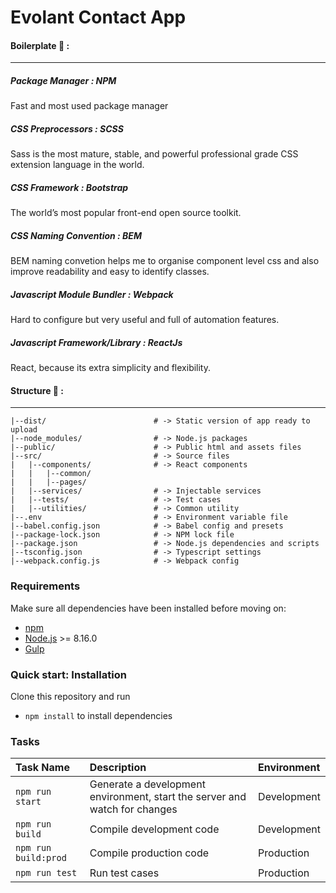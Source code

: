 # Evolant Contact App

#### **Boilerplate** 🍱 :

---

##### **Package Manager** : NPM

Fast and most used package manager

##### **CSS Preprocessors** : SCSS

Sass is the most mature, stable, and powerful professional grade CSS extension language in the world.

##### **CSS Framework** : Bootstrap

The world’s most popular front-end open source toolkit.

##### **CSS Naming Convention** : BEM

BEM naming convetion helps me to organise component level css and also improve readability and easy to identify classes.

##### **Javascript Module Bundler** : Webpack

Hard to configure but very useful and full of automation features.

##### **Javascript Framework/Library** : ReactJs

React, because its extra simplicity and flexibility.

#### **Structure** 📐 :

---

```
|--dist/                        # -> Static version of app ready to upload
|--node_modules/                # -> Node.js packages
|--public/                      # -> Public html and assets files
|--src/                         # -> Source files
|   |--components/              # -> React components
|   |   |--common/
|   |   |--pages/
|   |--services/                # -> Injectable services
|   |--tests/                   # -> Test cases
|   |--utilities/               # -> Common utility
|--.env                         # -> Environment variable file
|--babel.config.json            # -> Babel config and presets
|--package-lock.json            # -> NPM lock file
|--package.json                 # -> Node.js dependencies and scripts
|--tsconfig.json                # -> Typescript settings
|--webpack.config.js            # -> Webpack config
```

### Requirements

Make sure all dependencies have been installed before moving on:

- [npm](https://www.npmjs.com/get-npm)
- [Node.js](https://nodejs.org/en/download/) >= 8.16.0
- [Gulp](http://gulpjs.com/)

### Quick start: Installation

Clone this repository and run

- `npm install` to install dependencies

### Tasks

| Task Name            | Description                                                                | Environment |
| :------------------- | :------------------------------------------------------------------------- | :---------- |
| `npm run start`      | Generate a development environment, start the server and watch for changes | Development |
| `npm run build`      | Compile development code                                                   | Development |
| `npm run build:prod` | Compile production code                                                    | Production  |
| `npm run test`       | Run test cases                                                             | Production  |
